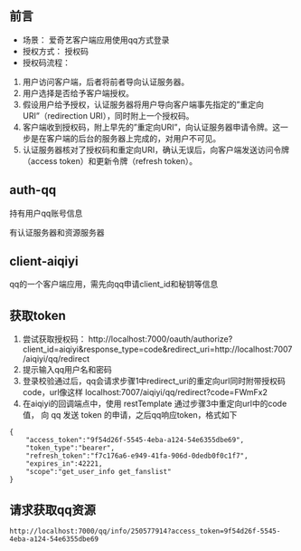 ## 前言
- 场景： 爱奇艺客户端应用使用qq方式登录
- 授权方式： 授权码
- 授权码流程： 

1. 用户访问客户端，后者将前者导向认证服务器。
2. 用户选择是否给予客户端授权。
3. 假设用户给予授权，认证服务器将用户导向客户端事先指定的”重定向URI”（redirection URI），同时附上一个授权码。
4. 客户端收到授权码，附上早先的”重定向URI”，向认证服务器申请令牌。这一步是在客户端的后台的服务器上完成的，对用户不可见。
5. 认证服务器核对了授权码和重定向URI，确认无误后，向客户端发送访问令牌（access token）和更新令牌（refresh token）。

## auth-qq
持有用户qq账号信息

有认证服务器和资源服务器

## client-aiqiyi
qq的一个客户端应用，需先向qq申请client_id和秘钥等信息

## 获取token
1. 尝试获取授权码： http://localhost:7000/oauth/authorize?client_id=aiqiyi&response_type=code&redirect_uri=http://localhost:7007/aiqiyi/qq/redirect
2. 提示输入qq用户名和密码
3. 登录校验通过后，qq会请求步骤1中redirect_uri的重定向url同时附带授权码code，url像这样 localhost:7007/aiqiyi/qq/redirect?code=FWmFx2
4. 在aiqiyi的回调端点中，使用 restTemplate 通过步骤3中重定向url中的code值， 向 qq 发送 token 的申请，之后qq响应token，格式如下

```
{
	"access_token":"9f54d26f-5545-4eba-a124-54e6355dbe69",
	"token_type":"bearer",
	"refresh_token":"f7c176a6-e949-41fa-906d-0dedb0f0c1f7",
	"expires_in":42221,
	"scope":"get_user_info get_fanslist"
}
```

## 请求获取qq资源
```
http://localhost:7000/qq/info/250577914?access_token=9f54d26f-5545-4eba-a124-54e6355dbe69 
```


